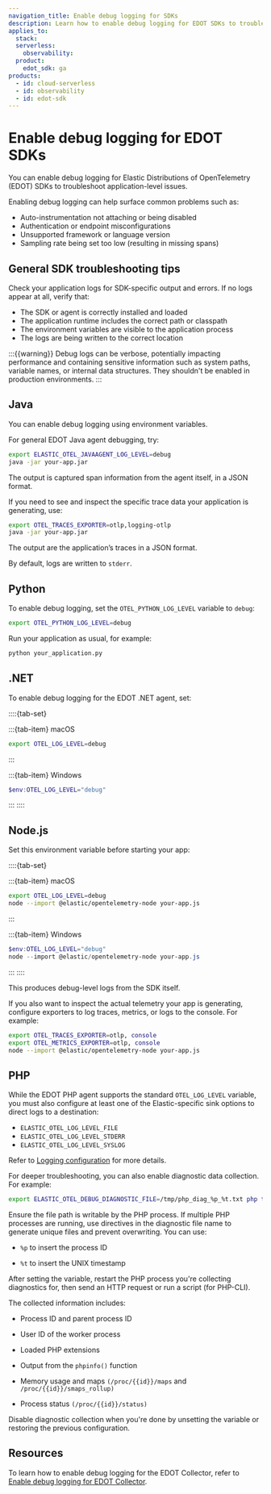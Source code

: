 ```yaml
---
navigation_title: Enable debug logging for SDKs
description: Learn how to enable debug logging for EDOT SDKs to troubleshoot application-level instrumentation issues.
applies_to:
  stack:
  serverless:
    observability:
  product:
    edot_sdk: ga
products:
  - id: cloud-serverless
  - id: observability
  - id: edot-sdk
---
```


# Enable debug logging for EDOT SDKs

You can enable debug logging for Elastic Distributions of OpenTelemetry (EDOT) SDKs to troubleshoot application-level issues.

Enabling debug logging can help surface common problems such as:

* Auto-instrumentation not attaching or being disabled
* Authentication or endpoint misconfigurations
* Unsupported framework or language version
* Sampling rate being set too low (resulting in missing spans)

## General SDK troubleshooting tips

Check your application logs for SDK-specific output and errors. If no logs appear at all, verify that:

* The SDK or agent is correctly installed and loaded
* The application runtime includes the correct path or classpath
* The environment variables are visible to the application process
* The logs are being written to the correct location

:::{{warning}}
Debug logs can be verbose, potentially impacting performance and containing sensitive information such as system paths, variable names, or internal data structures. They shouldn't be enabled in production environments.
:::


## Java

You can enable debug logging using environment variables.

For general EDOT Java agent debugging, try:

```bash
export ELASTIC_OTEL_JAVAAGENT_LOG_LEVEL=debug
java -jar your-app.jar
```
The output is captured span information from the agent itself, in a JSON format.

If you need to see and inspect the specific trace data your application is generating, use:


```bash
export OTEL_TRACES_EXPORTER=otlp,logging-otlp
java -jar your-app.jar
```

The output are the application’s traces in a JSON format.
 
By default, logs are written to `stderr`.


## Python

To enable debug logging, set the `OTEL_PYTHON_LOG_LEVEL` variable to `debug`:

```bash
export OTEL_PYTHON_LOG_LEVEL=debug
```

Run your application as usual, for example:

```bash
python your_application.py
```


## .NET

To enable debug logging for the EDOT .NET agent, set:

::::{tab-set}

:::{tab-item} macOS

```bash
export OTEL_LOG_LEVEL=debug
```
:::

:::{tab-item} Windows

```powershell
$env:OTEL_LOG_LEVEL="debug"
```
:::
::::


## Node.js

Set this environment variable before starting your app:

::::{tab-set}

:::{tab-item} macOS

```bash
export OTEL_LOG_LEVEL=debug
node --import @elastic/opentelemetry-node your-app.js
```
:::

:::{tab-item} Windows

```powershell
$env:OTEL_LOG_LEVEL="debug" 
node --import @elastic/opentelemetry-node your-app.js
```
:::
::::

This produces debug-level logs from the SDK itself.

If you also want to inspect the actual telemetry your app is generating, configure exporters to log traces, metrics, or logs to the console. For example:

```sh
export OTEL_TRACES_EXPORTER=otlp, console
export OTEL_METRICS_EXPORTER=otlp, console
node --import @elastic/opentelemetry-node your-app.js
```

## PHP

While the EDOT PHP agent supports the standard `OTEL_LOG_LEVEL` variable, you must also configure at least one of the Elastic-specific sink options to direct logs to a destination:

* `ELASTIC_OTEL_LOG_LEVEL_FILE`
* `ELASTIC_OTEL_LOG_LEVEL_STDERR`
* `ELASTIC_OTEL_LOG_LEVEL_SYSLOG`

Refer to [Logging configuration](opentelemetry://reference/edot-sdks/php/configuration.md#logging-configuration) for more details.

For deeper troubleshooting, you can also enable diagnostic data collection. For example:

```bash
export ELASTIC_OTEL_DEBUG_DIAGNOSTIC_FILE=/tmp/php_diag_%p_%t.txt php test.php
```

Ensure the file path is writable by the PHP process. If multiple PHP processes are running, use directives in the diagnostic file name to generate unique files and prevent overwriting. You can use:

* `%p` to insert the process ID

* `%t` to insert the UNIX timestamp

After setting the variable, restart the PHP process you're collecting diagnostics for, then send an HTTP request or run a script (for PHP-CLI).

The collected information includes:

* Process ID and parent process ID

* User ID of the worker process

* Loaded PHP extensions

* Output from the `phpinfo()` function

* Memory usage and maps `(/proc/{{id}}/maps` and `/proc/{{id}}/smaps_rollup)`

* Process status `(/proc/{{id}}/status)`

Disable diagnostic collection when you're done by unsetting the variable or restoring the previous configuration.


## Resources

To learn how to enable debug logging for the EDOT Collector, refer to [Enable debug logging for EDOT Collector](../edot-collector/enable-debug-logging.md).
